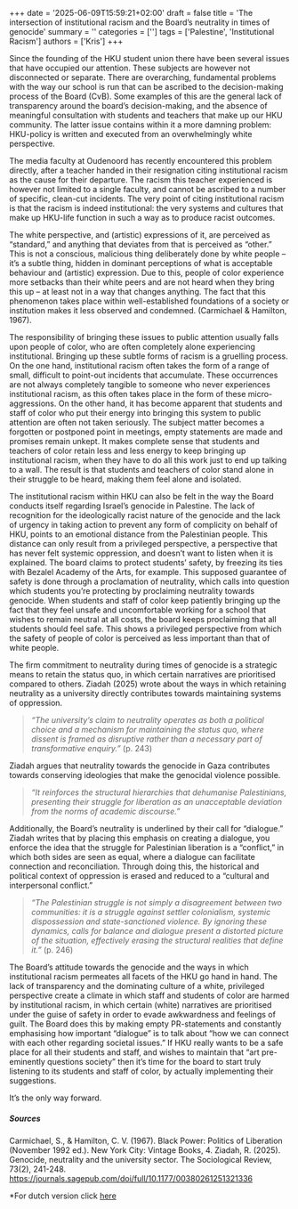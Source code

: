 +++
date = '2025-06-09T15:59:21+02:00'
draft = false
title = 'The intersection of institutional racism and the Board’s neutrality in times of genocide'
summary = ''
categories = ['']
tags = ['Palestine', 'Institutional Racism']
authors = ['Kris']
+++

Since the founding of the HKU student union there have been several issues that have occupied our attention. These subjects are however not disconnected or separate. There are overarching, fundamental problems with the way our school is run that can be ascribed to the decision-making process of the Board (CvB). Some examples of this are the general lack of transparency around the board’s decision-making, and the absence of meaningful consultation with students and teachers that make up our HKU community. The latter issue contains within it a more damning problem: HKU-policy is written and executed from an overwhelmingly white perspective.

The media faculty at Oudenoord has recently encountered this problem directly, after a teacher handed in their resignation citing institutional racism as the cause for their departure. The racism this teacher experienced is however not limited to a single faculty, and cannot be ascribed to a number of specific, clean-cut incidents. The very point of citing institutional racism is that the racism is indeed institutional: the very systems and cultures that make up HKU-life function in such a way as to produce racist outcomes.

The white perspective, and (artistic) expressions of it, are perceived as “standard,” and anything that deviates from that is perceived as “other.” This is not a conscious, malicious thing deliberately done by white people – it’s a subtle thing, hidden in dominant perceptions of what is acceptable behaviour and (artistic) expression. Due to this, people of color experience more setbacks than their white peers and are not heard when they bring this up – at least not in a way that changes anything. The fact that this phenomenon takes place within well-established foundations of a society or institution makes it less observed and condemned. (Carmichael & Hamilton, 1967).

The responsibility of bringing these issues to public attention usually falls upon people of color, who are often completely alone experiencing institutional. Bringing up these subtle forms of racism is a gruelling process. On the one hand, institutional racism often takes the form of a range of small, difficult to point-out incidents that accumulate. These occurrences are not always completely tangible to someone who never experiences institutional racism, as this often takes place in the form of these micro-aggressions. On the other hand, it has become apparent that students and staff of color who put their energy into bringing this system to public attention are often not taken seriously. The subject matter becomes a forgotten or postponed point in meetings, empty statements are made and promises remain unkept. It makes complete sense that students and teachers of color retain less and less energy to keep bringing up institutional racism, when they have to do all this work just to end up talking to a wall. The result is that students and teachers of color stand alone in their struggle to be heard, making them feel alone and isolated.

The institutional racism within HKU can also be felt in the way the Board conducts itself regarding Israel’s genocide in Palestine. The lack of recognition for the ideologically racist nature of the genocide and the lack of urgency in taking action to prevent any form of complicity on behalf of HKU, points to an emotional distance from the Palestinian people. This distance can only result from a privileged perspective, a perspective that has never felt systemic oppression, and doesn’t want to listen when it is explained. The board claims to protect students’ safety, by freezing its ties with Bezalel Academy of the Arts, for example. This supposed guarantee of safety is done through a proclamation of neutrality, which calls into question which students you’re protecting by proclaiming neutrality towards genocide. When students and staff of color keep patiently bringing up the fact that they feel unsafe and uncomfortable working for a school that wishes to remain neutral at all costs, the board keeps proclaiming that all students should feel safe. This shows a privileged perspective from which the safety of people of color is perceived as less important than that of white people.

The firm commitment to neutrality during times of genocide is a strategic means to retain the status quo, in which certain narratives are prioritised compared to others. Ziadah (2025) wrote about the ways in which retaining neutrality as a university directly contributes towards maintaining systems of oppression.

> _“The university’s claim to neutrality operates as both a political choice and a mechanism for maintaining the status quo, where dissent is framed as disruptive rather than a necessary part of transformative enquiry.”_ (p. 243)

Ziadah argues that neutrality towards the genocide in Gaza contributes towards conserving ideologies that make the genocidal violence possible.

> _“It reinforces the structural hierarchies that dehumanise Palestinians, presenting their struggle for liberation as an unacceptable deviation from the norms of academic discourse.”_

Additionally, the Board’s neutrality is underlined by their call for “dialogue.” Ziadah writes that by placing this emphasis on creating a dialogue, you enforce the idea that the struggle for Palestinian liberation is a “conflict,” in which both sides are seen as equal, where a dialogue can facilitate connection and reconciliation. Through doing this, the historical and political context of oppression is erased and reduced to a “cultural and interpersonal conflict.”

> _“The Palestinian struggle is not simply a disagreement between two communities: it is a struggle against settler colonialism, systemic dispossession and state-sanctioned violence. By ignoring these dynamics, calls for balance and dialogue present a distorted picture of the situation, effectively erasing the structural realities that define it.”_ (p. 246)

The Board’s attitude towards the genocide and the ways in which institutional racism permeates all facets of the HKU go hand in hand. The lack of transparency and the dominating culture of a white, privileged perspective create a climate in which staff and students of color are harmed by institutional racism, in which certain (white) narratives are prioritised under the guise of safety in order to evade awkwardness and feelings of guilt. The Board does this by making empty PR-statements and constantly emphasising how important “dialogue” is to talk about “how we can connect with each other regarding societal issues.” If HKU really wants to be a safe place for all their students and staff, and wishes to maintain that “art pre-eminently questions society” then it’s time for the board to start truly listening to its students and staff of color, by actually implementing their suggestions.

It’s the only way forward.

##### Sources

Carmichael, S., & Hamilton, C. V. (1967). Black Power: Politics of Liberation (November 1992 ed.). New York City: Vintage Books, 4.
Ziadah, R. (2025). Genocide, neutrality and the university sector. The Sociological Review, 73(2), 241-248. https://journals.sagepub.com/doi/full/10.1177/00380261251321336

\*For dutch version click [here]()
